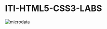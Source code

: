 # ITI-HTML5-CSS3-LABS
![microdata](https://user-images.githubusercontent.com/99666114/215513315-66997e69-2a7d-4996-9d32-610fb465b79e.png)

